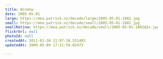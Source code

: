 ```yaml
---
title: Window
date: 2005-05-01
large: https://mea.patrick.nz/decade/large/2005-05-01-1882.jpg
small: https://mea.patrick.nz/decade/small/2005-05-01-1882.jpg
smallRetina: https://mea.patrick.nz/decade/small/2005-05-01-1882@2x.jpg
flickrUrl: null
photoId: null
createdAt: 2011-01-30 11:07:18.531403
updatedAt: 2009-05-09 17:31:59.65473

---
```


